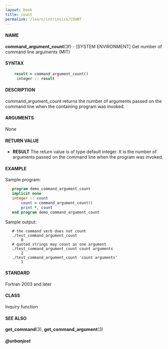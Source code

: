 ```yaml
---
layout: book
title: count
permalink: /learn/intrinsics/COUNT
---
```

#### NAME

__command\_argument\_count__(3f) - \[SYSTEM ENVIRONMENT\] Get number of command line arguments
(MIT)

#### SYNTAX


```fortran
    result = command_argument_count()
     integer :: result
```

#### DESCRIPTION

command\_argument\_count returns the number of arguments passed on the
command line when the containing program was invoked.

#### ARGUMENTS

None

#### RETURN VALUE

  - __RESULT__
    The return value is of type default integer. It is the number of
    arguments passed on the command line when the program was invoked.

#### EXAMPLE

Sample program:

```fortran
   program demo_command_argument_count
   implicit none
   integer :: count
       count = command_argument_count()
       print *, count
   end program demo_command_argument_count
```

Sample output:

```
   # the command verb does not count
   ./test_command_argument_count
       0
   # quoted strings may count as one argument
   ./test_command_argument_count count arguments
       2
   ./test_command_argument_count 'count arguments'
       1
```

#### STANDARD

Fortran 2003 and later

#### CLASS

Inquiry function

#### SEE ALSO

__get\_command__(3), __get\_command\_argument__(3)

##### @urbanjost
